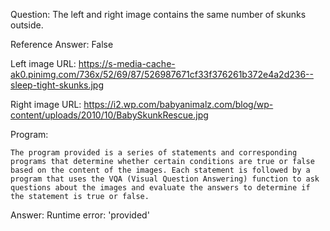 Question: The left and right image contains the same number of skunks outside.

Reference Answer: False

Left image URL: https://s-media-cache-ak0.pinimg.com/736x/52/69/87/526987671cf33f376261b372e4a2d236--sleep-tight-skunks.jpg

Right image URL: https://i2.wp.com/babyanimalz.com/blog/wp-content/uploads/2010/10/BabySkunkRescue.jpg

Program:

```
The program provided is a series of statements and corresponding programs that determine whether certain conditions are true or false based on the content of the images. Each statement is followed by a program that uses the VQA (Visual Question Answering) function to ask questions about the images and evaluate the answers to determine if the statement is true or false.
```
Answer: Runtime error: 'provided'

